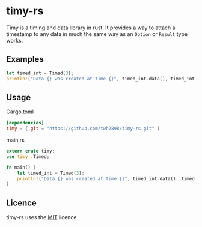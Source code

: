 # timy-rs

Timy is a timing and data library in rust. It provides a way to attach a
timestamp to any data in much the same way as an `Option` or `Result` type
works.

## Examples

```rust
let timed_int = Timed(3);
println!("Data {} was created at time {}", timed_int.data(), timed_int.timestamp());
```

## Usage

Cargo.toml
```toml
[dependencies]
timy = { git = "https://github.com/twh2898/timy-rs.git" }
```

main.rs
```rust
extern crate timy;
use timy::Timed;

fn main() {
	let timed_int = Timed(3);
	println!("Data {} was created at time {}", timed_int.data(), timed_int.timestamp());
}
```

## Licence

timy-rs uses the [MIT](LICENCE) licence
